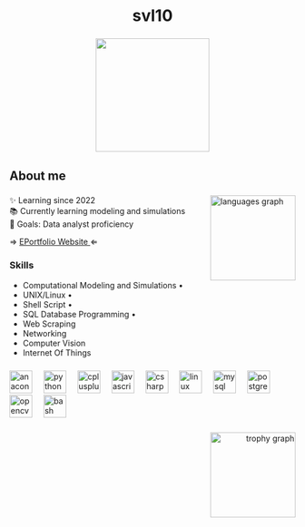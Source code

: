 <h1 align="center">svl10</h1>

###

<div align="center">
  <img height="200" src="https://media1.tenor.com/m/-JiqUdyFnfkAAAAd/kasane-teto-teto.gif"  />
</div>

###

<h2 align="left">About me</h2>

###
<img align="right" src="https://github-readme-stats.vercel.app/api/top-langs?username=svl10&locale=en&hide_title=false&layout=compact&card_width=320&langs_count=5&theme=dracula&hide_border=false&order=2" height="150" alt="languages graph"  />
<p align="left">✨ Learning since 2022<br>📚 Currently learning modeling and simulations<br>🎯 Goals: Data analyst proficiency<br></p>
<p align="left">⇒ <a href="https://svl10.github.io/EPortfolio/"> EPortfolio Website </a> ⇐</p>

###

### Skills
- Computational Modeling and Simulations       •
- UNIX/Linux                                   •
- Shell Script                                 •
- SQL Database Programming                     •
- Web Scraping
- Networking
- Computer Vision
- Internet Of Things

###

<div align="left">
  <img src="https://cdn.jsdelivr.net/gh/devicons/devicon/icons/anaconda/anaconda-original.svg" height="40" alt="anaconda logo"  />
  <img width="12" />
  <img src="https://cdn.jsdelivr.net/gh/devicons/devicon/icons/python/python-original.svg" height="40" alt="python logo"  />
  <img width="12" />
  <img src="https://cdn.jsdelivr.net/gh/devicons/devicon/icons/cplusplus/cplusplus-original.svg" height="40" alt="cplusplus logo"  />
  <img width="12" />
  <img src="https://cdn.jsdelivr.net/gh/devicons/devicon/icons/javascript/javascript-original.svg" height="40" alt="javascript logo"  />
  <img width="12" />
  <img src="https://cdn.jsdelivr.net/gh/devicons/devicon/icons/csharp/csharp-original.svg" height="40" alt="csharp logo"  />
  <img width="12" />
  <img src="https://cdn.jsdelivr.net/gh/devicons/devicon/icons/linux/linux-original.svg" height="40" alt="linux logo"  />
  <img width="12" />
  <img src="https://cdn.jsdelivr.net/gh/devicons/devicon/icons/mysql/mysql-original.svg" height="40" alt="mysql logo"  />
  <img width="12" />
  <img src="https://cdn.jsdelivr.net/gh/devicons/devicon/icons/postgresql/postgresql-original.svg" height="40" alt="postgresql logo"  />
  <img width="12" />
  <img src="https://cdn.jsdelivr.net/gh/devicons/devicon/icons/opencv/opencv-original.svg" height="40" alt="opencv logo"  />
  <img width="12" />
  <img src="https://cdn.jsdelivr.net/gh/devicons/devicon/icons/bash/bash-original.svg" height="40" alt="bash logo"  />
</div>

###

<div align="right">
  <img src="https://github-profile-trophy.vercel.app?username=svl10&theme=dracula&column=-1&row=1&margin-w=8&margin-h=8&no-bg=false&no-frame=false&order=4" height="150" alt="trophy graph"  />
</div>

###

<!-- <img src="https://raw.githubusercontent.com/svl10/svl10/output/snake.svg" alt="Snake animation" /> -->

###
